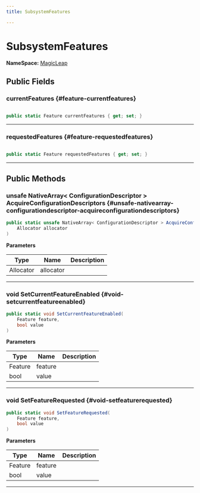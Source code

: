 ```yaml
---
title: SubsystemFeatures

---
```


# SubsystemFeatures



**NameSpace:** 
[MagicLeap](/versioned_docs/version-22-Mar-2023/unity-api/api/UnityEngine.XR.MagicLeap/UnityEngine.XR.MagicLeap.md) 








## Public Fields

### currentFeatures {#feature-currentfeatures}

```csharp

public static Feature currentFeatures { get; set; }

```






-----------

### requestedFeatures {#feature-requestedfeatures}

```csharp

public static Feature requestedFeatures { get; set; }

```






-----------

## Public Methods

### unsafe NativeArray&lt; ConfigurationDescriptor &gt; AcquireConfigurationDescriptors {#unsafe-nativearray-configurationdescriptor-acquireconfigurationdescriptors}

```csharp
public static unsafe NativeArray< ConfigurationDescriptor > AcquireConfigurationDescriptors(
    Allocator allocator
)
```


**Parameters**

| Type | Name  | Description  | 
|--|--|--|
| Allocator |allocator||






-----------

### void SetCurrentFeatureEnabled {#void-setcurrentfeatureenabled}

```csharp
public static void SetCurrentFeatureEnabled(
    Feature feature,
    bool value
)
```


**Parameters**

| Type | Name  | Description  | 
|--|--|--|
| Feature |feature||
| bool |value||






-----------

### void SetFeatureRequested {#void-setfeaturerequested}

```csharp
public static void SetFeatureRequested(
    Feature feature,
    bool value
)
```


**Parameters**

| Type | Name  | Description  | 
|--|--|--|
| Feature |feature||
| bool |value||






-----------


